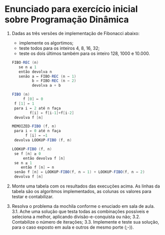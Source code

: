 # Enunciado para exercício inicial sobre Programação Dinâmica

1. Dadas as três versões de implementação de Fibonacci abaixo:
    
    * implemente os algortimos;
    * teste todos para os inteiros 4, 8, 16, 32; 
    * teste os dois últimos também para os inteiro 128, 1000 e 10.000.
    
   ```java
   FIBO-REC (n)
      se n ≤ 1
      então devolva n
      senão a ← FIBO-REC (n − 1)
            b ← FIBO-REC (n − 2)
            devolva a + b
   ```
    
   ```java
   FIBO (n)
        f [0] ← 0 
	f [1] ← 1
	para i ← 2 até n faça
           f[i] ← f[i-1]+f[i-2]
  	devolva f [n]
   ```
    
   ```java
   MEMOIZED-FIBO (f, n)
	para i ← 0 até n faça
	     f [i] ← −1
	devolva LOOKUP-FIBO (f, n)

   LOOKUP-FIBO (f, n)
	se f [n] ≥ 0
        então devolva f [n]
	se n ≤ 1
	   então f [n] ← n
	senão f [n] ← LOOKUP-FIBO(f, n − 1) + LOOKUP-FIBO(f, n − 2)
	devolva f [n]
   ```
    
2. Monte uma tabela com os resultados das execuções acima. As linhas da tabela são os algoritmos implementados, as colunas os valores para testar e contabilizar.

3. Resolva o problema da mochila conforme o enuciado em sala de aula. 
   3.1. Ache uma solução que testa todas as combinações possíveis e seleciona a melhor, aplicando divisão-e-conquista ou não;
   3.2. Contabilize o número de iterações;
   3.3. Implemente e teste sua solução, para o caso exposto em aula e outros de mesmo porte (;-)).
